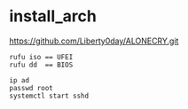 # install_arch

https://github.com/Liberty0day/ALONECRY.git

```
rufu iso == UFEI
rufu dd  == BIOS
```
```
ip ad
passwd root
systemctl start sshd
```
